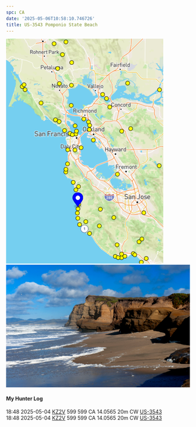 ```yaml
---
spc: CA
date: '2025-05-06T10:58:10.746726'
title: US-3543 Pomponio State Beach
---
```


![pasted_image.png](/static/pasted_image_0053.png)
![pasted_image001.png](/static/pasted_image001_0046.png)
#### My Hunter Log
18:48    2025-05-04    [KZ2V](https://qrz.com/db/KZ2V)    599    599    CA    14.0565    20m    CW    [US-3543](https://pota.app/#/park/US-3543)
<BR>18:48	2025-05-04	[KZ2V](https://qrz.com/db/KZ2V)	599	599	CA	14.0565	20m	CW	[US-3543](https://pota.app/#/park/US-3543)